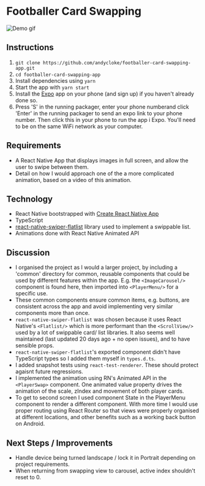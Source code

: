 # Footballer Card Swapping 

![Demo gif](https://media.giphy.com/media/mMEw4B71Lhmg2bFbjZ/giphy.gif)

## Instructions

1.  `git clone https://github.com/andycloke/footballer-card-swapping-app.git`
2.  `cd footballer-card-swapping-app`
3.  Install dependencies using `yarn`
4.  Start the app with `yarn start`
5.  Install the [Expo](https://expo.io/) app on your phone (and sign up) if you haven't already done so.
6.  Press 'S' in the running packager, enter your phone numberand click 'Enter' in the running packager to send an expo link to your phone number. Then click this in your phone to run the app i Expo. You'll need to be on the same WiFi network as your computer.

## Requirements

* A React Native App that displays images in full screen, and allow the user to swipe between them.
* Detail on how I would approach one of the a more complicated animation, based on a video of this animation.

## Technology

* React Native bootstrapped with [Create React Native App](https://github.com/react-community/create-react-native-app)
* TypeScript
* [react-native-swiper-flatlist](https://github.com/gusgard/react-native-swiper-flatlist) library used to implement a swippable list.
* Animations done with React Native Animated API

## Discussion

* I organised the project as I would a larger project, by including a 'common' directory for common, reusable components that could be used by different features within the app. E.g. the `<ImageCarousel/>` component is found here, then imported into `<PlayerMenu/>` for a specific use.
* These common components ensure common items, e.g. buttons, are consistent across the app and avoid implementing very similar components more than once.
* `react-native-swiper-flatlist` was chosen because it uses React Native's `<Flatlist/>` which is more performant than the `<ScrollView/>` used by a lot of swippable card/ list libraries. It also seems well maintained (last updated 20 days ago + no open issues), and to have sensible props.
* `react-native-swiper-flatlist`'s exported component didn't have TypeScript types so I added them myself in `types.d.ts`.
* I added snapshot tests using `react-test-renderer`. These should protect agaisnt future regressions.
* I implemented the animation using RN's Animated API in the `<PlayerSwap>` component. One animated value property drives the animation of the scale, zIndex and movement of both player cards.
* To get to second screen I used component State in the PlayerMenu component to render a different component. With more time I would use proper routing using React Router so that views were properly organised at different locations, and other benefits such as a working back button on Android.

## Next Steps / Improvements

* Handle device being turned landscape / lock it in Portrait depending on project requirements.
* When returning from swapping view to carousel, active index shouldn't reset to 0.
